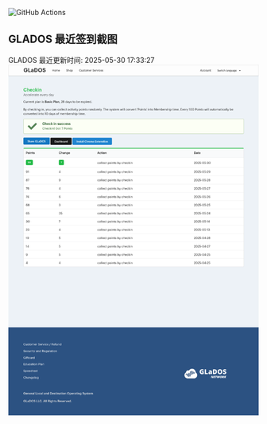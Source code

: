 ![GitHub Actions](https://github.com/stx-x/misc-actions/workflows/GLADOS%20自动签到/badge.svg)

## GLADOS 最近签到截图
GLADOS 最近更新时间: 2025-05-30 17:33:27
![最近签到截图](glados/checkin.png)
